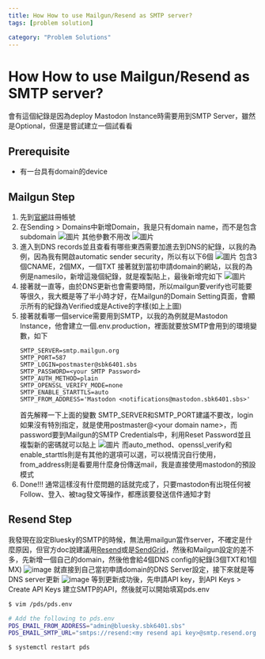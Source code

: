 ```yaml
---
title: How How to use Mailgun/Resend as SMTP server?
tags: [problem solution]

category: "Problem Solutions"
---
```


# How How to use Mailgun/Resend as SMTP server?
會有這個紀錄是因為deploy Mastodon Instance時需要用到SMTP Server，雖然是Optional，但還是嘗試建立一個試看看

## Prerequisite
* 有一台具有domain的device

## Mailgun Step 
1. 先到[官網](https://app.mailgun.com)註冊帳號
2. 在Sending > Domains中新增Domain，我是只有domain name，而不是包含subdomain
    ![圖片](https://hackmd.io/_uploads/HygMAixKM1g.png)
    其他參數不用改
    ![圖片](https://hackmd.io/_uploads/SyrSnlKG1l.png)
3. 進入到DNS records並且查看有哪些東西需要加進去到DNS的紀錄，以我的為例，因為我有開啟automatic sender security，所以有以下6個
    ![圖片](https://hackmd.io/_uploads/HkHA2gKM1x.png)
    包含3個CNAME，2個MX，一個TXT
    接著就到當初申請domain的網站，以我的為例是namesilo，新增這幾個紀錄，就是複製貼上，最後新增完如下
    ![圖片](https://hackmd.io/_uploads/r1CLpgYGkg.png)
4. 接著就一直等，由於DNS更新也會需要時間，所以mailgun要verify也可能要等很久，我大概是等了半小時才好，在Mailgun的Domain Setting頁面，會顯示所有的紀錄為Verified或是Active的字樣(如上上圖)
5. 接著就看哪一個service需要用到SMTP，以我的為例就是Mastodon Instance，他會建立一個.env.production，裡面就要放SMTP會用到的環境變數，如下
    ```
    SMTP_SERVER=smtp.mailgun.org
    SMTP_PORT=587
    SMTP_LOGIN=postmaster@sbk6401.sbs
    SMTP_PASSWORD=<your SMTP Password>
    SMTP_AUTH_METHOD=plain
    SMTP_OPENSSL_VERIFY_MODE=none
    SMTP_ENABLE_STARTTLS=auto
    SMTP_FROM_ADDRESS='Mastodon <notifications@mastodon.sbk6401.sbs>'
    ```
    首先解釋一下上面的變數
    SMTP_SERVER和SMTP_PORT建議不要改，login如果沒有特別指定，就是使用postmaster@\<your domain name\>，而password要到Mailgun的SMTP Credentials中，利用Reset Password並且複製新的密碼就可以貼上
    ![圖片](https://hackmd.io/_uploads/HyWxlWKfJx.png)
    而auto_method、openssl_verify和enable_starttls則是有其他的選項可以選，可以視情況自行使用，from_address則是看要用什麼身份傳送mail，我是直接使用mastodon的預設模式
6. Done!!!
    通常這樣沒有什麼問題的話就完成了，只要mastodon有出現任何被Follow、登入、被tag發文等操作，都應該要發送信件通知才對

## Resend Step
我發現在設定Bluesky的SMTP的時候，無法用mailgun當作server，不確定是什麼原因，但官方doc說建議用[Resend](https://resend.com)或是[SendGrid](https://sendgrid.com/)，然後和Mailgun設定的差不多，先新增一個自己的domain，然後他會給4個DNS config的紀錄(3個TXT和1個MX)
![image](https://hackmd.io/_uploads/ryI8KTzX1g.png)
就直接到自己當初申請domain的DNS Server設定，接下來就是等DNS server更新
![image](https://hackmd.io/_uploads/ByPKYaf7yx.png)
等到更新成功後，先申請API key，到API Keys > Create API Keys 建立SMTP的API，然後就可以開始填寫pds.env
```bash
$ vim /pds/pds.env

# Add the following to pds.env
PDS_EMAIL_FROM_ADDRESS="admin@bluesky.sbk6401.sbs"
PDS_EMAIL_SMTP_URL="smtps://resend:<my resend api key>@smtp.resend.org:465/"

$ systemctl restart pds
```